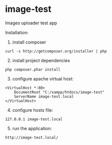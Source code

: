 image-test
==========

Images uploader test app

Installation:

1. install composer
```
curl -s http://getcomposer.org/installer | php
```

2. install project dependencies
```
php composer.phar install
```

3. configure apache virtual host:
```
<VirtualHost *:80>
    DocumentRoot "C:/xampp/htdocs/image-test"
    ServerName image-test.local
</VirtualHost>
```

4. configure hosts file:
```
127.0.0.1 image-test.local
```

5. run the application:
```
http://image-test.local/
```